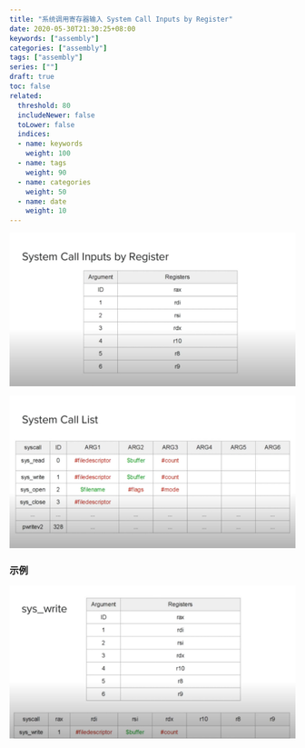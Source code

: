 ```yaml
---
title: "系统调用寄存器输入 System Call Inputs by Register"
date: 2020-05-30T21:30:25+08:00
keywords: ["assembly"]
categories: ["assembly"]
tags: ["assembly"]
series: [""]
draft: true
toc: false
related:
  threshold: 80
  includeNewer: false
  toLower: false
  indices:
  - name: keywords
    weight: 100
  - name: tags
    weight: 90
  - name: categories
    weight: 50
  - name: date
    weight: 10
---
```


![/image/system-call-inputs-by-register.png](/image/system-call-inputs-by-register.png)

![/image/system-call-list.png](/image/system-call-list.png)

### 示例
![/image/sys_write.png](/image/sys_write.png)